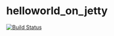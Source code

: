 # helloworld_on_jetty

[![Build Status](https://travis-ci.org/springbootbuch/helloworld_on_jetty.svg?branch=master)](https://travis-ci.org/springbootbuch/helloworld_on_jetty)